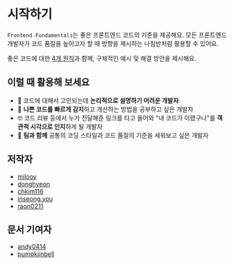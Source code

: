 # 시작하기

`Frontend Fundamentals`는 좋은 프론트엔드 코드의 기준을 제공해요.
모든 프론트엔드 개발자가 코드 품질을 높이고자 할 때 방향을 제시하는 나침반처럼 활용할 수 있어요.

좋은 코드에 대한 [4개 원칙](./index.md)과 함께, 구체적인 예시 및 해결 방안을 제시해요.

## 이럴 때 활용해 보세요

- 🦨 코드에 대해서 고민되는데 **논리적으로 설명하기 어려운 개발자**
- 👀 **나쁜 코드를 빠르게 감지**하고 개선하는 방법을 공부하고 싶은 개발자
- 🤓 코드 리뷰 등에서 누가 전달해준 링크를 타고 들어와 "내 코드가 이랬구나"를 **객관적 시각으로 인지**하게 될 개발자
- 👥 **팀과 함께** 공통의 코딩 스타일과 코드 품질의 기준을 세워보고 싶은 개발자

## 저작자

- [milooy](https://github.com/milooy)
- [donghyeon](https://github.com/kimbangg)
- [chkim116](https://github.com/chkim116)
- [inseong.you](https://github.com/inseong.you)
- [raon0211](https://github.com/raon0211)

## 문서 기여자

- [andy0414](https://github.com/andy0414)
- [pumpkiinbell](https://github.com/pumpkiinbell)
